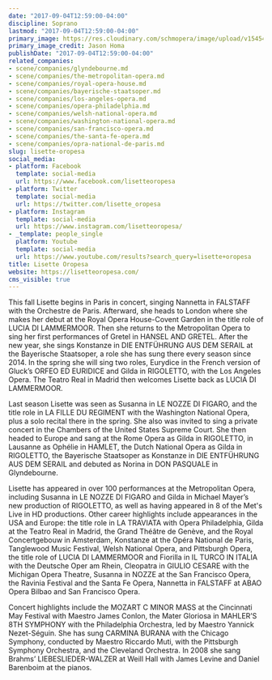 ```yaml
---
date: "2017-09-04T12:59:00-04:00"
discipline: Soprano
lastmod: "2017-09-04T12:59:00-04:00"
primary_image: https://res.cloudinary.com/schmopera/image/upload/v1545409169/media/webhook-uploads/1504544211228/Soprano%20Lisette%20Oropesa%20(c)%20Jason%20%20Homa.jpg.jpg
primary_image_credit: Jason Homa
publishDate: "2017-09-04T12:59:00-04:00"
related_companies:
- scene/companies/glyndebourne.md
- scene/companies/the-metropolitan-opera.md
- scene/companies/royal-opera-house.md
- scene/companies/bayerische-staatsoper.md
- scene/companies/los-angeles-opera.md
- scene/companies/opera-philadelphia.md
- scene/companies/welsh-national-opera.md
- scene/companies/washington-national-opera.md
- scene/companies/san-francisco-opera.md
- scene/companies/the-santa-fe-opera.md
- scene/companies/opra-national-de-paris.md
slug: lisette-oropesa
social_media:
- platform: Facebook
  template: social-media
  url: https://www.facebook.com/lisetteoropesa
- platform: Twitter
  template: social-media
  url: https://twitter.com/lisette_oropesa
- platform: Instagram
  template: social-media
  url: https://www.instagram.com/lisetteoropesa/
- _template: people_single
  platform: Youtube
  template: social-media
  url: https://www.youtube.com/results?search_query=lisette+oropesa
title: Lisette Oropesa
website: https://lisetteoropesa.com/
cms_visible: true
---
```


This fall Lisette begins in Paris in concert, singing Nannetta in FALSTAFF with the Orchestre de Paris. Afterward, she heads to London where she makes her debut at the Royal Opera House-Covent Garden in the title role of LUCIA DI LAMMERMOOR. Then she returns to the Metropolitan Opera to sing her first performances of Gretel in HANSEL AND GRETEL. After the new year, she sings Konstanze in DIE ENTFÜHRUNG AUS DEM SERAIL at the Bayerische Staatsoper, a role she has sung there every season since 2014. In the spring she will sing two roles, Eurydice in the French version of Gluck’s ORFEO ED EURIDICE and Gilda in RIGOLETTO, with the Los Angeles Opera. The Teatro Real in Madrid then welcomes Lisette back as LUCIA DI LAMMERMOOR.

Last season Lisette was seen as Susanna in LE NOZZE DI FIGARO, and the title role in LA FILLE DU REGIMENT with the Washington National Opera, plus a solo recital there in the spring. She also was invited to sing a private concert in the Chambers of the United States Supreme Court. She then headed to Europe and sang at the Rome Opera as Gilda in RIGOLETTO, in Lausanne as Ophélie in HAMLET, the Dutch National Opera as Gilda in RIGOLETTO, the Bayerische Staatsoper as Konstanze in DIE ENTFÜHRUNG AUS DEM SERAIL and debuted as Norina in DON PASQUALE in Glyndebourne.

Lisette has appeared in over 100 performances at the Metropolitan Opera, including Susanna in LE NOZZE DI FIGARO and Gilda in Michael Mayer’s new production of RIGOLETTO, as well as having appeared in 8 of the Met's Live in HD productions. Other career highlights include appearances in the USA and Europe: the title role in LA TRAVIATA with Opera Philadelphia, Gilda at the Teatro Real in Madrid, the Grand Théâtre de Genève, and the Royal Concertgebouw in Amsterdam, Konstanze at the Opéra National de Paris, Tanglewood Music Festival, Welsh National Opera, and Pittsburgh Opera, the title role of LUCIA DI LAMMERMOOR and Fiorilla in IL TURCO IN ITALIA with the Deutsche Oper am Rhein, Cleopatra in GIULIO CESARE with the Michigan Opera Theatre, Susanna in NOZZE at the San Francisco Opera, the Ravinia Festival and the Santa Fe Opera, Nannetta in FALSTAFF at ABAO Opera Bilbao and San Francisco Opera.

Concert highlights include the MOZART C MINOR MASS at the Cincinnati May Festival with Maestro James Conlon, the Mater Gloriosa in MAHLER’S 8TH SYMPHONY with the Philadelphia Orchestra, led by Maestro Yannick Nezet-Séguin. She has sung CARMINA BURANA with the Chicago Symphony, conducted by Maestro Riccardo Muti, with the Pittsburgh Symphony Orchestra, and the Cleveland Orchestra. In 2008 she sang Brahms’ LIEBESLIEDER-WALZER at Weill Hall with James Levine and Daniel Barenboim at the pianos.
